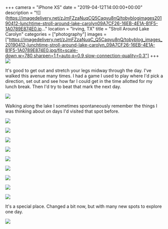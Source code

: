 +++
camera = "iPhone XS"
date = "2019-04-12T14:00:00+00:00"
description = "![](https://imagedelivery.net/zJmFZzaNuqCQ5Caqyu8nQ/tobyblogimages20190412-lunchtime-stroll-around-lake-carolyn09A7CF26-16EB-4E1A-B1F5-1A0789E874E0.jp..."
location = "Irving, TX"
title = "Stroll Around Lake Carolyn"
categories = ["photography"]
images = ["https://imagedelivery.net/zJmFZzaNuqC_Q5Caqyu8nQ/tobyblog_images_20190412-lunchtime-stroll-around-lake-carolyn_09A7CF26-16EB-4E1A-B1F5-1A0789E874E0.jpg/fit=scale-down,w=780,sharpen=1,f=auto,q=0.9,slow-connection-quality=0.3"]
+++
![](https://imagedelivery.net/zJmFZzaNuqC_Q5Caqyu8nQ/tobyblog_images_20190412-lunchtime-stroll-around-lake-carolyn_09A7CF26-16EB-4E1A-B1F5-1A0789E874E0.jpg/fit=scale-down,w=780,sharpen=1,f=auto,q=0.9,slow-connection-quality=0.3)
<!--more-->
It's good to get out and stretch your legs midway through the day. I've walked this avenue many times. I had a game I used to play where I'd pick a direction, set out and see how far I could get in the time allotted for my lunch break. Then I'd try to beat that mark the next day. 

![](https://imagedelivery.net/zJmFZzaNuqC_Q5Caqyu8nQ/tobyblog_images_remote_cloudinary_7c3d0cee_B508BA7B-B3D7-4662-916F-B29204F198FC.jpg/fit=scale-down,w=780,sharpen=1,f=auto,q=0.9,slow-connection-quality=0.3)

Walking along the lake I sometimes spontaneously remember the things I was thinking about on days I'd visited that spot before.

![](https://imagedelivery.net/zJmFZzaNuqC_Q5Caqyu8nQ/tobyblog_images_remote_cloudinary_a288b734_1E8D6D8A-955C-426E-83FF-7313C7F8CAE1.jpg/fit=scale-down,w=780,sharpen=1,f=auto,q=0.9,slow-connection-quality=0.3)

![](https://imagedelivery.net/zJmFZzaNuqC_Q5Caqyu8nQ/tobyblog_images_remote_cloudinary_e61c9ab0_918C298E-CB5E-41A7-AD43-B46FA0C40A24.jpg/fit=scale-down,w=780,sharpen=1,f=auto,q=0.9,slow-connection-quality=0.3)

![](https://imagedelivery.net/zJmFZzaNuqC_Q5Caqyu8nQ/tobyblog_images_remote_cloudinary_b199fcbd_D9B079C0-B996-4FF4-8840-3974DFC02590.jpg/fit=scale-down,w=780,sharpen=1,f=auto,q=0.9,slow-connection-quality=0.3)

![](https://imagedelivery.net/zJmFZzaNuqC_Q5Caqyu8nQ/tobyblog_images_remote_cloudinary_1d74c8bb_4DDF9495-EB0D-452A-81B8-0BE2CD3598F5.jpg/fit=scale-down,w=780,sharpen=1,f=auto,q=0.9,slow-connection-quality=0.3)

![](https://imagedelivery.net/zJmFZzaNuqC_Q5Caqyu8nQ/tobyblog_images_remote_cloudinary_3b2b81c4_2B91024A-111B-41D0-851A-47D57BDACF22.jpg/fit=scale-down,w=780,sharpen=1,f=auto,q=0.9,slow-connection-quality=0.3)

![](https://imagedelivery.net/zJmFZzaNuqC_Q5Caqyu8nQ/tobyblog_images_remote_cloudinary_e0a54b0e_65924ED9-64F1-4993-AB01-35977EC058CB.jpg/fit=scale-down,w=780,sharpen=1,f=auto,q=0.9,slow-connection-quality=0.3)

![](https://imagedelivery.net/zJmFZzaNuqC_Q5Caqyu8nQ/tobyblog_images_remote_cloudinary_deb871d1_A183F5EC-7EFE-4BA1-91C8-CC89E5BF91DD.jpg/fit=scale-down,w=780,sharpen=1,f=auto,q=0.9,slow-connection-quality=0.3)

![](https://imagedelivery.net/zJmFZzaNuqC_Q5Caqyu8nQ/tobyblog_images_remote_cloudinary_56525380_24E0EFBE-9E83-477C-88AF-E3BA8FE05AAC.jpg/fit=scale-down,w=780,sharpen=1,f=auto,q=0.9,slow-connection-quality=0.3)

![](https://imagedelivery.net/zJmFZzaNuqC_Q5Caqyu8nQ/tobyblog_images_remote_cloudinary_3dabb2fb_4AA68AA3-98A0-4779-805D-C2EA99BFA371.jpg/fit=scale-down,w=780,sharpen=1,f=auto,q=0.9,slow-connection-quality=0.3)

It's a special place. Changed a bit now, but with many new spots to explore one day.

![](https://imagedelivery.net/zJmFZzaNuqC_Q5Caqyu8nQ/tobyblog_images_remote_cloudinary_732044b2_A61D6F2E-2606-4C37-B9F6-3AD29CD02724.jpg/fit=scale-down,w=780,sharpen=1,f=auto,q=0.9,slow-connection-quality=0.3)
